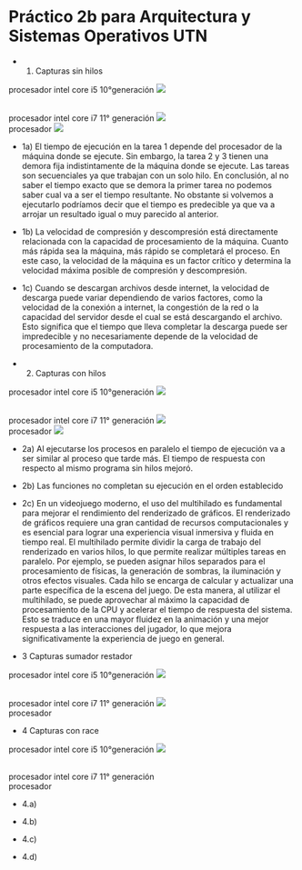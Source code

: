 # Práctico 2b para Arquitectura y Sistemas Operativos UTN

* 1. Capturas sin hilos

procesador intel core i5 10°generación
<img src="./images/Jessica_captura_sinhilos.jpg">

<br>
procesador intel core i7 11° generación
<img src="./images/sergio_capturas_sin_hilos.png">

<br>
procesador
<img src="./images/Aldana_captura_sinhilos.png">

<br>

* 1a) El tiempo de ejecución en la tarea 1 depende del procesador de la máquina donde se ejecute. Sin embargo, la tarea 2 y 3 tienen una demora fija indistintamente de la máquina donde se ejecute. Las tareas son secuenciales ya que trabajan con un solo hilo. En conclusión, al no saber el tiempo exacto que se demora la primer tarea no podemos saber cual va a ser el tiempo resultante. No obstante si volvemos a ejecutarlo podríamos decir que el tiempo es predecible ya que va a arrojar un resultado igual o muy parecido al anterior.

* 1b) La velocidad de compresión y descompresión está directamente relacionada con la
capacidad de procesamiento de la máquina. Cuanto más rápida sea la máquina, más rápido
se completará el proceso. En este caso, la velocidad de la máquina es un factor crítico y
determina la velocidad máxima posible de compresión y descompresión.

* 1c) Cuando se descargan archivos desde internet, la velocidad de descarga puede variar
dependiendo de varios factores, como la velocidad de la conexión a internet, la congestión de
la red o la capacidad del servidor desde el cual se está descargando el archivo. Esto significa
que el tiempo que lleva completar la descarga puede ser impredecible y no necesariamente
depende de la velocidad de procesamiento de la computadora.

* 2. Capturas con hilos

procesador intel core i5 10°generación
<img src="./images/Jessica_captura_conhilos.jpg">

<br>
procesador intel core i7 11° generación
<img src="./images/sergio_captura_con_hilos.png">

<br>
procesador
<img src="./images/Aldana_captura_conhilos.png">

<br>

* 2a) Al ejecutarse los procesos en paralelo el tiempo de ejecución va a ser similar al proceso que tarde más. El tiempo de respuesta con respecto al mismo programa sin hilos mejoró.
* 2b) Las funciones no completan su ejecución en el orden establecido
* 2c) En un videojuego moderno, el uso del multihilado es fundamental para mejorar el
rendimiento del renderizado de gráficos. El renderizado de gráficos requiere una gran
cantidad de recursos computacionales y es esencial para lograr una experiencia visual
inmersiva y fluida en tiempo real.
El multihilado permite dividir la carga de trabajo del renderizado en varios hilos, lo que
permite realizar múltiples tareas en paralelo. Por ejemplo, se pueden asignar hilos separados
para el procesamiento de físicas, la generación de sombras, la iluminación y otros efectos
visuales. Cada hilo se encarga de calcular y actualizar una parte específica de la escena del
juego.
De esta manera, al utilizar el multihilado, se puede aprovechar al máximo la capacidad de
procesamiento de la CPU y acelerar el tiempo de respuesta del sistema. Esto se traduce en
una mayor fluidez en la animación y una mejor respuesta a las interacciones del jugador, lo
que mejora significativamente la experiencia de juego en general.

* 3 Capturas sumador restador

procesador intel core i5 10°generación
<img src="./images/Jessica_captura_sumadorrestador.jpg">

<br>
procesador intel core i7 11° generación
<img src="/images/sergio_captura_sumadorrestador.png">

<br>
procesador
<img>

<br>

* 4 Capturas con race

procesador intel core i5 10°generación
<img src="/images/Jessica_captura_conrace.jpg">

<br>
procesador intel core i7 11° generación
<img>

<br>
procesador
<img>

<br>

* 4.a)

* 4.b)

* 4.c)

* 4.d)